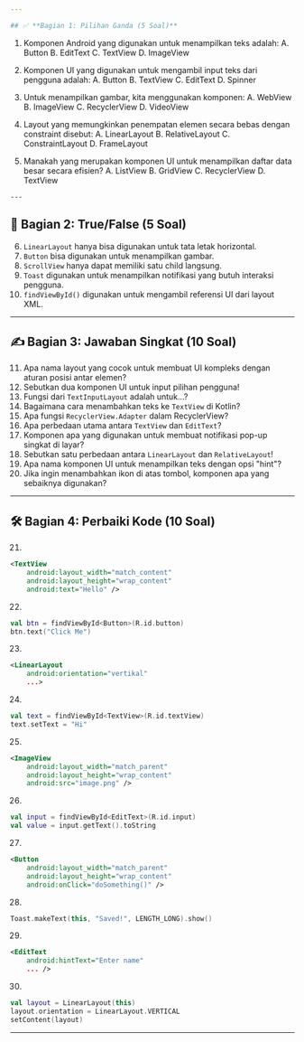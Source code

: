 ```yaml
---

## ✅ **Bagian 1: Pilihan Ganda (5 Soal)**

```
1. Komponen Android yang digunakan untuk menampilkan teks adalah:
   A. Button
   B. EditText
   C. TextView
   D. ImageView

2. Komponen UI yang digunakan untuk mengambil input teks dari pengguna adalah:
   A. Button
   B. TextView
   C. EditText
   D. Spinner

3. Untuk menampilkan gambar, kita menggunakan komponen:
   A. WebView
   B. ImageView
   C. RecyclerView
   D. VideoView

4. Layout yang memungkinkan penempatan elemen secara bebas dengan constraint disebut:
   A. LinearLayout
   B. RelativeLayout
   C. ConstraintLayout
   D. FrameLayout

5. Manakah yang merupakan komponen UI untuk menampilkan daftar data besar secara efisien?
   A. ListView
   B. GridView
   C. RecyclerView
   D. TextView

```
---
```


## 🔄 **Bagian 2: True/False (5 Soal)**

6. `LinearLayout` hanya bisa digunakan untuk tata letak horizontal.
7. `Button` bisa digunakan untuk menampilkan gambar.
8. `ScrollView` hanya dapat memiliki satu child langsung.
9. `Toast` digunakan untuk menampilkan notifikasi yang butuh interaksi pengguna.
10. `findViewById()` digunakan untuk mengambil referensi UI dari layout XML.

---

## ✍️ **Bagian 3: Jawaban Singkat (10 Soal)**

11. Apa nama layout yang cocok untuk membuat UI kompleks dengan aturan posisi antar elemen?
12. Sebutkan dua komponen UI untuk input pilihan pengguna!
13. Fungsi dari `TextInputLayout` adalah untuk...?
14. Bagaimana cara menambahkan teks ke `TextView` di Kotlin?
15. Apa fungsi `RecyclerView.Adapter` dalam RecyclerView?
16. Apa perbedaan utama antara `TextView` dan `EditText`?
17. Komponen apa yang digunakan untuk membuat notifikasi pop-up singkat di layar?
18. Sebutkan satu perbedaan antara `LinearLayout` dan `RelativeLayout`!
19. Apa nama komponen UI untuk menampilkan teks dengan opsi "hint"?
20. Jika ingin menambahkan ikon di atas tombol, komponen apa yang sebaiknya digunakan?

---

## 🛠️ **Bagian 4: Perbaiki Kode (10 Soal)**

21.

```xml
<TextView
    android:layout_width="match_content"
    android:layout_height="wrap_content"
    android:text="Hello" />
```

22.

```kotlin
val btn = findViewById<Button>(R.id.button)
btn.text("Click Me")
```

23.

```xml
<LinearLayout
    android:orientation="vertikal"
    ...>
```

24.

```kotlin
val text = findViewById<TextView>(R.id.textView)
text.setText = "Hi"
```

25.

```xml
<ImageView
    android:layout_width="match_parent"
    android:layout_height="wrap_content"
    android:src="image.png" />
```

26.

```kotlin
val input = findViewById<EditText>(R.id.input)
val value = input.getText().toString
```

27.

```xml
<Button
    android:layout_width="match_parent"
    android:layout_height="wrap_content"
    android:onClick="doSomething()" />
```

28.

```kotlin
Toast.makeText(this, "Saved!", LENGTH_LONG).show()
```

29.

```xml
<EditText
    android:hintText="Enter name"
    ... />
```

30.

```kotlin
val layout = LinearLayout(this)
layout.orientation = LinearLayout.VERTICAL
setContent(layout)
```

---
